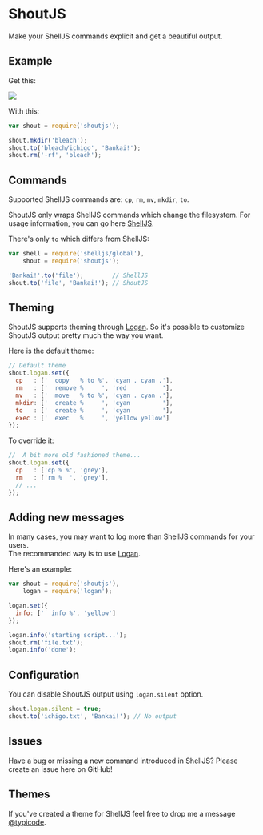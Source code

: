 # ShoutJS

Make your ShellJS commands explicit and get a beautiful output.

## Example

Get this:

![](http://i.imgur.com/cS6MTiQ.png)

With this:

```javascript
var shout = require('shoutjs');

shout.mkdir('bleach');
shout.to('bleach/ichigo', 'Bankai!');
shout.rm('-rf', 'bleach');
```

## Commands

Supported ShellJS commands are: `cp`, `rm`, `mv`, `mkdir`, `to`.

ShoutJS only wraps ShellJS commands which change the filesystem. 
For usage information, you can go here [ShellJS](https://github.com/arturadib/shelljs). 

There's only ```to``` which differs from ShellJS:

```javascript
var shell = require('shelljs/global'),
    shout = require('shoutjs');

'Bankai!'.to('file');        // ShellJS
shout.to('file', 'Bankai!'); // ShoutJS
```

## Theming

ShoutJS supports theming through [Logan](http://typicode.github.com/logan).
So it's possible to customize ShoutJS output pretty much the way you want.

Here is the default theme:

```javascript
// Default theme
shout.logan.set({
  cp   : ['  copy   % to %', 'cyan . cyan .'],
  rm   : ['  remove %     ', 'red          '],
  mv   : ['  move   % to %', 'cyan . cyan .'],
  mkdir: ['  create %     ', 'cyan         '],
  to   : ['  create %     ', 'cyan         '],
  exec : ['  exec   %     ', 'yellow yellow']
});
```

To override it:

```javascript
//  A bit more old fashioned theme...
shout.logan.set({
  cp   : ['cp % %', 'grey'],
  rm   : ['rm %  ', 'grey'],
  // ...
});
```

## Adding new messages

In many cases, you may want to log more than ShellJS commands for your users.  
The recommanded way is to use [Logan](http://typicode.github.com/logan).

Here's an example:

```javascript
var shout = require('shoutjs'),
    logan = require('logan');

logan.set({
  info: ['  info %', 'yellow']
});

logan.info('starting script...');
shout.rm('file.txt');
logan.info('done');
```

## Configuration

You can disable ShoutJS output using ```logan.silent``` option.

```javascript
shout.logan.silent = true;
shout.to('ichigo.txt', 'Bankai!'); // No output
```

## Issues

Have a bug or missing a new command introduced in ShellJS? Please create an issue here on GitHub!

## Themes

If you've created a theme for ShellJS feel free to drop me a message [@typicode](https://github.com/typicode).

